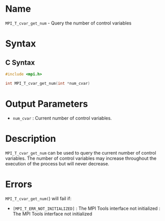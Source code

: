 # Name

`MPI_T_cvar_get_num` - Query the number of control variables

# Syntax

## C Syntax

```c
#include <mpi.h>

int MPI_T_cvar_get_num(int *num_cvar)
```


# Output Parameters

* `num_cvar` : Current number of control variables.

# Description

`MPI_T_cvar_get_num` can be used to query the current number of control
variables. The number of control variables may increase throughout the
execution of the process but will never decrease.

# Errors

`MPI_T_cvar_get_num(`) will fail if:
* `[MPI_T_ERR_NOT_INITIALIZED]` : The MPI Tools interface not initialized
:   The MPI Tools interface not initialized
